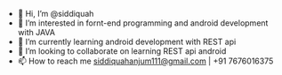 - 👋 Hi, I’m @siddiquah
- 👀 I’m interested in fornt-end programming and android development with JAVA
- 🌱 I’m currently learning android development with REST api
- 💞️ I’m looking to collaborate on learning REST api android
- 📫 How to reach me siddiquahanjum111@gmail.com | +91 7676016375

<!---
siddiquah/siddiquah is a ✨ special ✨ repository because its `README.md` (this file) appears on your GitHub profile.
You can click the Preview link to take a look at your changes.
--->
